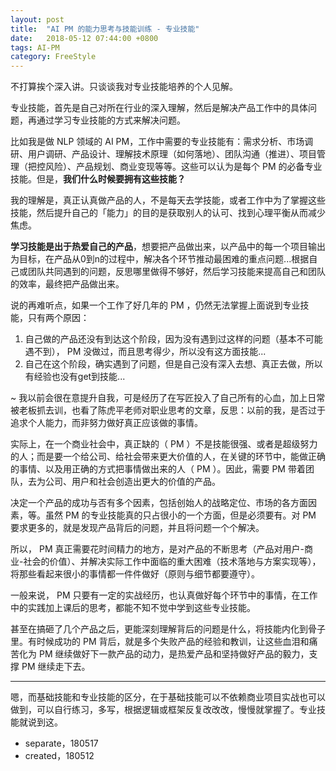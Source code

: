 ```yaml
---
layout: post
title:  "AI PM 的能力思考与技能训练 - 专业技能"
date:   2018-05-12 07:44:00 +0800
tags: AI-PM
category: FreeStyle
---
```


不打算挨个深入讲。只谈谈我对专业技能培养的个人见解。



专业技能，首先是自己对所在行业的深入理解，然后是解决产品工作中的具体问题，再通过学习专业技能的方式来解决问题。

比如我是做 NLP 领域的 AI PM，工作中需要的专业技能有：需求分析、市场调研、用户调研、产品设计、理解技术原理（如何落地）、团队沟通（推进）、项目管理（把控风险）、产品规划、商业变现等等。这些可以认为是每个 PM 的必备专业技能。但是，**我们什么时候要拥有这些技能？**


我的理解是，真正认真做产品的人，不是每天去学技能，或者工作中为了掌握这些技能，然后提升自己的「能力」的目的是获取别人的认可、找到心理平衡从而减少焦虑。

**学习技能是出于热爱自己的产品**，想要把产品做出来，以产品中的每一个项目输出为目标，在产品从0到n的过程中，解决各个环节推动最困难的重点问题...根据自己或团队共同遇到的问题，反思哪里做得不够好，然后学习技能来提高自己和团队的效率，最终把产品做出来。

说的再难听点，如果一个工作了好几年的 PM ，仍然无法掌握上面说到专业技能，只有两个原因：

1. 自己做的产品还没有到达这个阶段，因为没有遇到过这样的问题（基本不可能遇不到）， PM 没做过，而且思考得少，所以没有这方面技能...
2. 自己在这个阶段，确实遇到了问题，但是自己没有深入去想、真正去做，所以有经验也没有get到技能...

~ 我以前会很在意提升自我，可是经历了在写匠投入了自己所有的心血，加上日常被老板抓去训，也看了陈虎平老师对职业思考的文章，反思：以前的我，是否过于追求个人能力，而非努力做好真正应该做的事情。

实际上，在一个商业社会中，真正缺的（ PM ）不是技能很强、或者是超级努力的人；而是要一个给公司、给社会带来更大价值的人，在关键的环节中，能做正确的事情、以及用正确的方式把事情做出来的人（ PM ）。因此，需要 PM 带着团队，去为公司、用户和社会创造出更大的价值的产品。

决定一个产品的成功与否有多个因素，包括创始人的战略定位、市场的各方面因素，等。虽然 PM 的专业技能真的只占很小的一个方面，但是必须要有。对 PM 要求更多的，就是发现产品背后的问题，并且将问题一个个解决。

所以， PM 真正需要花时间精力的地方，是对产品的不断思考（产品对用户-商业-社会的价值）、并解决实际工作中面临的重大困难（技术落地与方案实现等），将那些看起来很小的事情都一件件做好（原则与细节都要遵守）。


一般来说， PM 只要有一定的实战经历，也认真做好每个环节中的事情，在工作中的实践加上课后的思考，都能不知不觉中学到这些专业技能。

甚至在搞砸了几个产品之后，更能深刻理解背后的问题是什么，将技能内化到骨子里。有时候成功的 PM 背后，就是多个失败产品的经验和教训，让这些血泪和痛苦化为 PM 继续做好下一款产品的动力，是热爱产品和坚持做好产品的毅力，支撑 PM 继续走下去。

---


嗯，而基础技能和专业技能的区分，在于基础技能可以不依赖商业项目实战也可以做到，可以自行练习，多写，根据逻辑或框架反复改改改，慢慢就掌握了。专业技能就说到这。


- separate，180517
- created，180512

